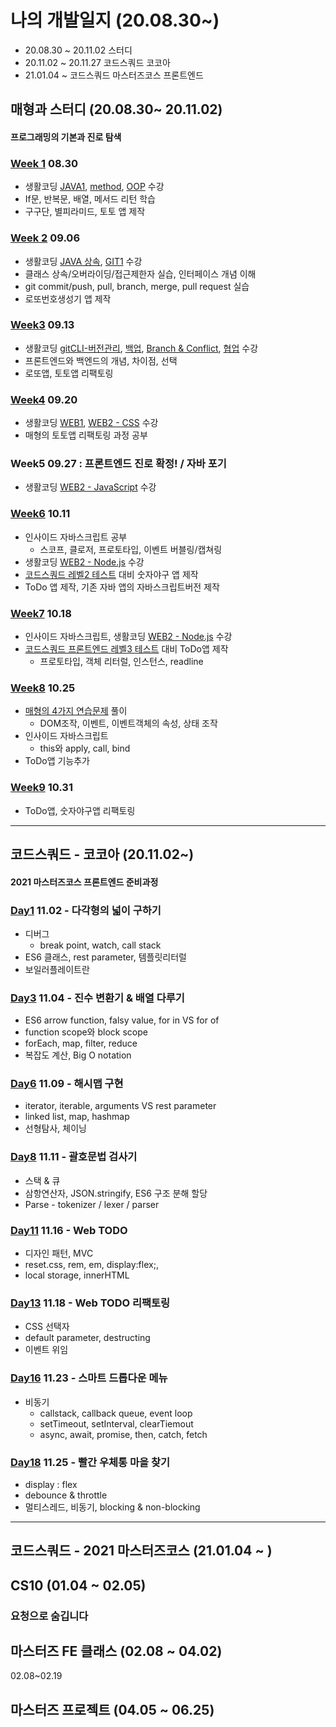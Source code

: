 # 나의 개발일지 (20.08.30~)

- 20.08.30 ~ 20.11.02 스터디
- 20.11.02 ~ 20.11.27 코드스쿼드 코코아 
- 21.01.04 ~ 코드스쿼드 마스터즈코스 프론트엔드
## 매형과 스터디 (20.08.30~ 20.11.02)
#### 프로그래밍의 기본과 진로 탐색
### [Week 1](https://github.com/GleamingStar/Study/tree/master/0830) 08.30
- 생활코딩 [JAVA1](https://opentutorials.org/course/3930), [method](https://opentutorials.org/course/4024), [OOP](https://opentutorials.org/course/4074) 수강
- If문, 반복문, 배열, 메서드 리턴 학습
- 구구단, 별피라미드, 토토 앱 제작
### [Week 2](https://github.com/GleamingStar/Study/tree/master/0906) 09.06
- 생활코딩 [JAVA 상속](https://opentutorials.org/course/4408), [GIT1](https://opentutorials.org/course/3837) 수강
- 클래스 상속/오버라이딩/접근제한자 실습, 인터페이스 개념 이해
- git commit/push, pull, branch, merge, pull request  실습
- 로또번호생성기 앱 제작
### [Week3](https://github.com/GleamingStar/Study/tree/master/0913) 09.13
- 생활코딩 [gitCLI-버전관리](https://opentutorials.org/course/3839), [백업](https://opentutorials.org/course/3841), [Branch & Conflict](https://opentutorials.org/course/3840), [협업](https://opentutorials.org/course/3842) 수강
- 프론트엔드와 백엔드의 개념, 차이점, 선택
- 로또앱, 토토앱 리팩토링
### [Week4](https://github.com/GleamingStar/Study/tree/master/0920) 09.20
- 생활코딩 [WEB1](https://opentutorials.org/course/3084), [WEB2 - CSS](https://opentutorials.org/course/3086) 수강
- 매형의 토토앱 리팩토링 과정 공부
### Week5 09.27 : 프론트엔드 진로 확정! / 자바 포기
- 생활코딩 [WEB2 - JavaScript](https://opentutorials.org/course/3085) 수강
### [Week6](https://github.com/GleamingStar/Study/tree/master/1011) 10.11
- 인사이드 자바스크립트 공부
  - 스코프, 클로저, 프로토타입, 이벤트 버블링/캡쳐링
- 생활코딩 [WEB2 - Node.js](https://opentutorials.org/course/3332) 수강
- [코드스쿼드 레벨2 테스트](https://github.com/code-squad/test-item-pool/blob/master/level2-common/level2.md) 대비 숫자야구 앱 제작
- ToDo 앱 제작, 기존 자바 앱의 자바스크립트버전 제작
### [Week7](https://github.com/GleamingStar/Study/tree/master/1018) 10.18
- 인사이드 자바스크립트, 생활코딩 [WEB2 - Node.js](https://opentutorials.org/course/3332) 수강
- [코드스쿼드 프론트엔드 레벨3 테스트](https://github.com/code-squad/test-item-pool/blob/master/webfrontend/level3.md) 대비 ToDo앱 제작
  - 프로토타입, 객체 리터럴, 인스턴스, readline
### [Week8](https://github.com/GleamingStar/Study/tree/master/1025) 10.25
- [매형의 4가지 연습문제](https://github.com/GleamingStar/Study/issues/15) 풀이
  - DOM조작, 이벤트, 이벤트객체의 속성, 상태 조작
- 인사이드 자바스크립트
  - this와 apply, call, bind
- ToDo앱 기능추가 
### [Week9](https://github.com/GleamingStar/Study/tree/master/1031) 10.31
- ToDo앱, 숫자야구앱 리팩토링

----------
## 코드스쿼드 - 코코아 (20.11.02~)
#### 2021 마스터즈코스 프론트엔드 준비과정
### [Day1](https://github.com/GleamingStar/code-squad-cocoa/tree/main/Day01) 11.02 - 다각형의 넓이 구하기
- 디버그
  - break point, watch, call stack
- ES6 클래스, rest parameter, 템플릿리터럴
- 보일러플레이트란
### [Day3](https://github.com/GleamingStar/code-squad-cocoa/tree/main/Day03) 11.04 - 진수 변환기 & 배열 다루기
- ES6 arrow function, falsy value, for in VS for of
- function scope와 block scope
- forEach, map, filter, reduce
- 복잡도 계산, Big O notation
### [Day6](https://github.com/GleamingStar/code-squad-cocoa/tree/main/Day06) 11.09 - 해시맵 구현
- iterator, iterable, arguments VS rest parameter
- linked list, map, hashmap
- 선형탐사, 체이닝
### [Day8](https://github.com/GleamingStar/code-squad-cocoa/tree/main/Day08) 11.11 - 괄호문법 검사기
- 스택 & 큐
- 삼항연산자, JSON.stringify, ES6 구조 분해 할당
- Parse - tokenizer / lexer / parser
### [Day11](https://github.com/GleamingStar/code-squad-cocoa/tree/main/Day11) 11.16 - Web TODO
- 디자인 패턴, MVC
- reset.css, rem, em, display:flex;, 
- local storage, innerHTML
### [Day13](https://codepen.io/gleamingstar/pen/NWrJGzW) 11.18 - Web TODO 리팩토링
- CSS 선택자
- default parameter, destructing
- 이벤트 위임
### [Day16](https://codepen.io/gleamingstar/pen/ExyqjqO) 11.23 - 스마트 드롭다운 메뉴 
- 비동기
  - callstack, callback queue, event loop
  - setTimeout, setInterval, clearTiemout
  - async, await, promise, then, catch, fetch
### [Day18](https://github.com/GleamingStar/code-squad-cocoa/tree/main/Day18) 11.25 - 빨간 우체통 마을 찾기
- display : flex
- debounce & throttle
- 멀티스레드, 비동기, blocking & non-blocking

----------
## 코드스쿼드 - 2021 마스터즈코스 (21.01.04 ~ )

## CS10 (01.04 ~ 02.05)

### 요청으로 숨깁니다
<!-- 
### [Mission 1](https://gist.github.com/GleamingStar/ce3121ebd890519f85dd4ed63c04ec08) 01.04 - 진법 변환기
- 디지털 논리회로와 ALU, relay
- AND, OR, NOT, NAND, NOR, XOR 게이트

### ~~Mission 2 01.07 - 가상머신 리눅스 설치~~
- 가상머신, 리눅스, 쉘스크립트
- TCP / IP
- 리다이렉션 / 파이프

### [Mission 3](https://gist.github.com/GleamingStar/718e3da66b7e9f163692f9656659a74e) 01.11 - 영상정보 편집기
- 자료구조 Linked list와, 그 기능에 따른 시간복잡도
- 단일 연결 목록, 이중 연결 목록, 원형 연결 목록
- Call by reference
- ADT : 자바의 interface, 스위프트의 protocol

### [Mission 4](https://gist.github.com/GleamingStar/60fd157e6444165fac6fffbac55f042c) 01.14 - 객체지향 프로그래밍
- SOLID 원칙
- require, switch, case
- 상속과 super

### [Mission 5](https://gist.github.com/GleamingStar/ee16cc3ac6a742bf0067ec033c215d91) 01.18 - 함수형 프로그래밍
- 고차함수란
- 순수함수, 참조투명성, 사이드이펙트
- pipe, curry

### ~~[Mission 6](https://gist.github.com/GleamingStar/570b03c5ab85d8c248373ff89696733a) 01.21 프로세스와 스레드~~

### [Mission 7](https://gist.github.com/GleamingStar/0fbfbe3890c56949e5c70f7961bef1f2) 01.25 카페 주문 이벤트
- eventemitter, Event Driven development

### [Mission 10](https://gist.github.com/GleamingStar/783c0f33fd5fbf9c12a62e572c55376f) 02.04 차트 그리기
- BEM
- canvas -->

## 마스터즈 FE 클래스 (02.08 ~ 04.02)

02.08~02.19


## 마스터즈 프로젝트 (04.05 ~ 06.25)